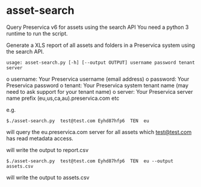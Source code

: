 # asset-search
Query Preservica v6 for assets using the search API
You need a python 3 runtime to run the script.

Generate a XLS report of all assets and folders in a Preservica system using the search API.

`usage: asset-search.py [-h] [--output OUTPUT] username password tenant server`

o username:   Your Preservica username (email address)
o password:   Your Preservica password
o tenant:     Your Preservica system tenant name (may need to ask support for your tenant name)
o server:     Your Preservica server name prefix (eu,us,ca,au).preservica.com etc

e.g.

`$./asset-search.py  test@test.com Eyhd87hfp6  TEN  eu `

will query the eu.preservica.com server for all assets which test@test.com has read metadata access.

will write the output to report.csv

`$./asset-search.py  test@test.com Eyhd87hfp6  TEN  eu --output assets.csv`

will write the output to assets.csv

